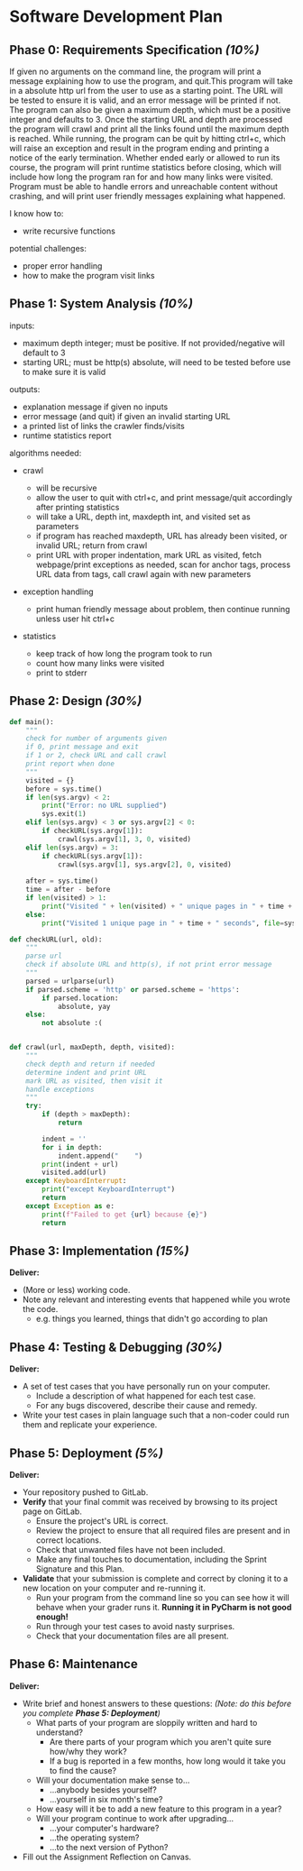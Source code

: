 # Software Development Plan

## Phase 0: Requirements Specification *(10%)*

If given no arguments on the command line, the program will print a message explaining how to use the program, and quit.This program will take in a absolute http url from the user to use as a starting point. The URL will be tested to ensure it is valid, and an error message will be printed if not. The program can also be given a maximum depth, which must be a positive integer and defaults to 3. Once the starting URL and depth are processed the program will crawl and print all the links found until the maximum depth is reached. While running, the program can be quit by hitting ctrl+c, which will raise an exception and result in the program ending and printing a notice of the early termination. Whether ended early or allowed to run its course, the program will print runtime statistics before closing, which will include how long the program ran for and how many links were visited. Program must be able to handle errors and unreachable content without crashing, and will print user friendly messages explaining what happened.

I know how to:
- write recursive functions

potential challenges: 
- proper error handling
- how to make the program visit links

## Phase 1: System Analysis *(10%)*

inputs:
- maximum depth integer; must be positive. If not provided/negative will default to 3
- starting URL; must be http(s) absolute, will need to be tested before use to make sure it is valid

outputs:
- explanation message if given no inputs
- error message (and quit) if given an invalid starting URL
- a printed list of links the crawler finds/visits
- runtime statistics report

algorithms needed:
- crawl
    - will be recursive
    - allow the user to quit with ctrl+c, and print message/quit accordingly after printing statistics
    - will take a URL, depth int, maxdepth int, and visited set as parameters
    - if program has reached maxdepth, URL has already been visited, or invalid URL; return from crawl
    - print URL with proper indentation, mark URL as visited, fetch webpage/print exceptions as needed, scan for anchor tags, process URL data from tags, call crawl again with new parameters

- exception handling
    - print human friendly message about problem, then continue running unless user hit ctrl+c

- statistics
    - keep track of how long the program took to run
    - count how many links were visited
    - print to stderr

## Phase 2: Design *(30%)*

```python
def main():
    """
    check for number of arguments given
    if 0, print message and exit
    if 1 or 2, check URL and call crawl
    print report when done
    """
    visited = {}
    before = sys.time()
    if len(sys.argv) < 2:
        print("Error: no URL supplied")
        sys.exit(1)
    elif len(sys.argv) < 3 or sys.argv[2] < 0:
        if checkURL(sys.argv[1]):
            crawl(sys.argv[1], 3, 0, visited)
    elif len(sys.argv) = 3:
        if checkURL(sys.argv[1]):
            crawl(sys.argv[1], sys.argv[2], 0, visited)
    
    after = sys.time()
    time = after - before
    if len(visited) > 1:
        print("Visited " + len(visited) + " unique pages in " + time + " seconds", file=sys.stderr)
    else:
        print("Visited 1 unique page in " + time + " seconds", file=sys.sterr)

```
```python
def checkURL(url, old):
    """
    parse url
    check if absolute URL and http(s), if not print error message
    """
    parsed = urlparse(url)
    if parsed.scheme = 'http' or parsed.scheme = 'https':
        if parsed.location:
            absolute, yay
    else:
        not absolute :(



```
```python
def crawl(url, maxDepth, depth, visited):
    """
    check depth and return if needed
    determine indent and print URL
    mark URL as visited, then visit it
    handle exceptions
    """
    try:
        if (depth > maxDepth):
            return

        indent = ''
        for i in depth:
            indent.append("    ")
        print(indent + url)
        visited.add(url)
    except KeyboardInterrupt:
        print("except KeyboardInterrupt")
        return
    except Exception as e:
        print(f"Failed to get {url} because {e}")
        return
```

## Phase 3: Implementation *(15%)*

**Deliver:**

*   (More or less) working code.
*   Note any relevant and interesting events that happened while you wrote the code.
    *   e.g. things you learned, things that didn't go according to plan


## Phase 4: Testing & Debugging *(30%)*

**Deliver:**

*   A set of test cases that you have personally run on your computer.
    *   Include a description of what happened for each test case.
    *   For any bugs discovered, describe their cause and remedy.
*   Write your test cases in plain language such that a non-coder could run them and replicate your experience.


## Phase 5: Deployment *(5%)*

**Deliver:**

*   Your repository pushed to GitLab.
*   **Verify** that your final commit was received by browsing to its project page on GitLab.
    *   Ensure the project's URL is correct.
    *   Review the project to ensure that all required files are present and in correct locations.
    *   Check that unwanted files have not been included.
    *   Make any final touches to documentation, including the Sprint Signature and this Plan.
*   **Validate** that your submission is complete and correct by cloning it to a new location on your computer and re-running it.
	*	Run your program from the command line so you can see how it will behave when your grader runs it.  **Running it in PyCharm is not good enough!**
    *   Run through your test cases to avoid nasty surprises.
    *   Check that your documentation files are all present.


## Phase 6: Maintenance

**Deliver:**

*   Write brief and honest answers to these questions: *(Note: do this before you complete **Phase 5: Deployment**)*
    *   What parts of your program are sloppily written and hard to understand?
        *   Are there parts of your program which you aren't quite sure how/why they work?
        *   If a bug is reported in a few months, how long would it take you to find the cause?
    *   Will your documentation make sense to...
        *   ...anybody besides yourself?
        *   ...yourself in six month's time?
    *   How easy will it be to add a new feature to this program in a year?
    *   Will your program continue to work after upgrading...
        *   ...your computer's hardware?
        *   ...the operating system?
        *   ...to the next version of Python?
*   Fill out the Assignment Reflection on Canvas.

